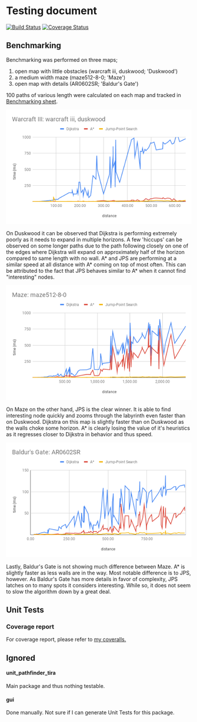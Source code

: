 # Testing document
[![Build Status](https://travis-ci.org/jompero/unit_pathfinder_tira.svg?branch=master)](https://travis-ci.org/jompero/unit_pathfinder_tira)
[![Coverage Status](https://coveralls.io/repos/github/jompero/unit_pathfinder_tira/badge.svg?branch=master)](https://coveralls.io/github/jompero/unit_pathfinder_tira?branch=master)

## Benchmarking
Benchmarking was performed on three maps;	
1. open map with little obstacles (warcraft iii, duskwood; 'Duskwood')
1. a medium width maze (maze512-8-0; 'Maze')
1. open map with details (AR0602SR; 'Baldur's Gate')
  
100 paths of various length were calculated on each map and tracked in [Benchmarking sheet](https://docs.google.com/spreadsheets/d/1kvcresW9xrQ9jbkIvzC-njTkVvEbgHUNp7KCUPo89GM/edit?usp=sharing).
  
![Chart of Duskwood](https://github.com/jompero/unit_pathfinder_tira/blob/master/Documentation/Resources/Warcraft%20III_%20warcraft%20iii%2C%20duskwood.png)
  
On Duskwood it can be observed that Dijkstra is performing extremely poorly as it needs to expand in multiple horizons. A few 'hiccups' can be observed on some longer paths due to the path following closely on one of the edges where Dijkstra will expand on approximately half of the horizon compared to same length with no wall. A* and JPS are performing at a similar speed at all distance with A* coming on top of most often. This can be attributed to the fact that JPS behaves similar to A* when it cannot find "interesting" nodes.  
  
![Chart of Maze](https://github.com/jompero/unit_pathfinder_tira/blob/master/Documentation/Resources/Maze_%20maze512-8-0.png)
  
On Maze on the other hand, JPS is the clear winner. It is able to find interesting node quickly and zooms through the labyrinth even faster than on Duskwood. Dijkstra on this map is slightly faster than on Duskwood as the walls choke some horizon. A* is clearly losing the value of it's heuristics as it regresses closer to Dijkstra in behavior and thus speed.  
  
![Chart of Baldur's Gate](https://github.com/jompero/unit_pathfinder_tira/blob/master/Documentation/Resources/Baldur's%20Gate_%20AR0602SR.png)
  
Lastly, Baldur's Gate is not showing much difference between Maze. A* is slightly faster as less walls are in the way. Most  notable difference is to JPS, however. As Baldur's Gate has more details in favor of complexity, JPS latches on to many spots it considers interesting. While so, it does not seem to slow the algorithm down by a great deal.

## Unit Tests
### Coverage report
For coverage report, please refer to 
[my coveralls.](https://coveralls.io/repos/github/jompero/unit_pathfinder_tira/badge.svg?branch=master)
## Ignored
#### unit_pathfinder_tira
Main package and thus nothing testable.
#### gui
Done manually. Not sure if I can generate Unit Tests for this package.
